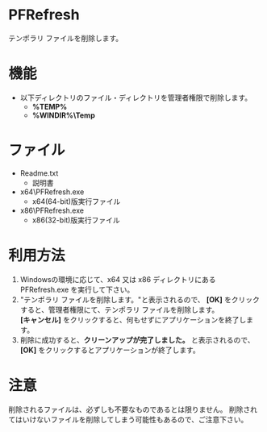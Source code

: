 # PFRefresh
テンポラリ ファイルを削除します。

# 機能
- 以下ディレクトリのファイル・ディレクトリを管理者権限で削除します。
    - **%TEMP%**
    - **%WINDIR%\Temp**

# ファイル
- Readme.txt
    - 説明書
- x64\PFRefresh.exe
    - x64(64-bit)版実行ファイル
- x86\PFRefresh.exe
    - x86(32-bit)版実行ファイル

# 利用方法
1. Windowsの環境に応じて、x64 又は x86 ディレクトリにある PFRefresh.exe を実行して下さい。  
1. "テンポラリ ファイルを削除します。"と表示されるので、
    **[OK]** をクリックすると、管理者権限にて、テンポラリ ファイルを削除します。  
    **[キャンセル]** をクリックすると、何もせずにアプリケーションを終了します。
1. 削除に成功すると、**クリーンアップが完了しました。** と表示されるので、  
    **[OK]** をクリックするとアプリケーションが終了します。

# 注意
削除されるファイルは、必ずしも不要なものであるとは限りません。
削除されてはいけないファイルを削除してしまう可能性もあるので、ご注意下さい。
